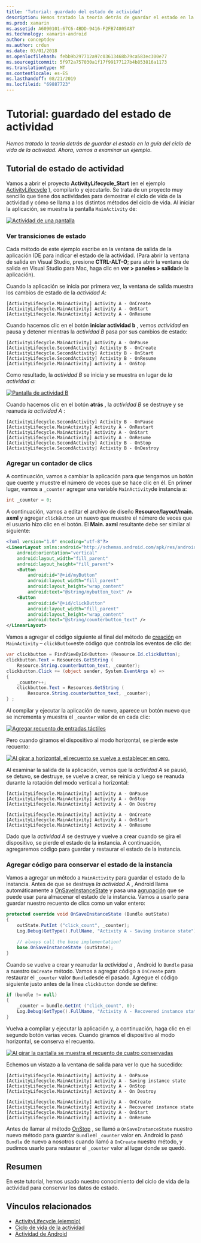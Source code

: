 ```yaml
---
title: 'Tutorial: guardado del estado de actividad'
description: Hemos tratado la teoría detrás de guardar el estado en la guía del ciclo de vida de la actividad. Ahora, vamos a examinar un ejemplo.
ms.prod: xamarin
ms.assetid: A6090101-67C6-4BDD-9416-F2FB74805A87
ms.technology: xamarin-android
author: conceptdev
ms.author: crdun
ms.date: 03/01/2018
ms.openlocfilehash: febb9b297712a97c03613468b79ca583ec300e77
ms.sourcegitcommit: 5f972a757030a1f17f99177127b4b853816a1173
ms.translationtype: MT
ms.contentlocale: es-ES
ms.lasthandoff: 08/21/2019
ms.locfileid: "69887723"
---
```

# <a name="walkthrough---saving-the-activity-state"></a>Tutorial: guardado del estado de actividad

_Hemos tratado la teoría detrás de guardar el estado en la guía del ciclo de vida de la actividad. Ahora, vamos a examinar un ejemplo._

## <a name="activity-state-walkthrough"></a>Tutorial de estado de actividad

Vamos a abrir el proyecto **ActivityLifecycle_Start** (en el ejemplo [ActivityLifecycle](https://docs.microsoft.com/samples/xamarin/monodroid-samples/activitylifecycle) ), compilarlo y ejecutarlo. Se trata de un proyecto muy sencillo que tiene dos actividades para demostrar el ciclo de vida de la actividad y cómo se llama a los distintos métodos del ciclo de vida. Al iniciar la aplicación, se muestra la pantalla `MainActivity` de:

[![Actividad de una pantalla](saving-state-images/01-activity-a-sml.png)](saving-state-images/01-activity-a.png#lightbox)

### <a name="viewing-state-transitions"></a>Ver transiciones de estado

Cada método de este ejemplo escribe en la ventana de salida de la aplicación IDE para indicar el estado de la actividad. (Para abrir la ventana de salida en Visual Studio, presione **CTRL-ALT-O**; para abrir la ventana de salida en Visual Studio para Mac, haga clic en **ver > paneles > salida**de la aplicación).

Cuando la aplicación se inicia por primera vez, la ventana de salida muestra los cambios de estado de la *actividad A*: 

```shell
[ActivityLifecycle.MainActivity] Activity A - OnCreate
[ActivityLifecycle.MainActivity] Activity A - OnStart
[ActivityLifecycle.MainActivity] Activity A - OnResume
```

Cuando hacemos clic en el botón **iniciar actividad b** , vemos *actividad* en pausa y detener mientras la *actividad B* pasa por sus cambios de estado: 

```shell
[ActivityLifecycle.MainActivity] Activity A - OnPause
[ActivityLifecycle.SecondActivity] Activity B - OnCreate
[ActivityLifecycle.SecondActivity] Activity B - OnStart
[ActivityLifecycle.SecondActivity] Activity B - OnResume
[ActivityLifecycle.MainActivity] Activity A - OnStop
```

Como resultado, la *actividad B* se inicia y se muestra en lugar de *la actividad a*: 

[![Pantalla de actividad B](saving-state-images/02-activity-b-sml.png)](saving-state-images/02-activity-b.png#lightbox)

Cuando hacemos clic en el botón **atrás** , la *actividad B* se destruye y se reanuda *la actividad A* : 

```shell
[ActivityLifecycle.SecondActivity] Activity B - OnPause
[ActivityLifecycle.MainActivity] Activity A - OnRestart
[ActivityLifecycle.MainActivity] Activity A - OnStart
[ActivityLifecycle.MainActivity] Activity A - OnResume
[ActivityLifecycle.SecondActivity] Activity B - OnStop
[ActivityLifecycle.SecondActivity] Activity B - OnDestroy
```

### <a name="adding-a-click-counter"></a>Agregar un contador de clics

A continuación, vamos a cambiar la aplicación para que tengamos un botón que cuente y muestre el número de veces que se hace clic en él. En primer lugar, vamos a `_counter` agregar una variable `MainActivity`de instancia a:

```csharp
int _counter = 0;
```

A continuación, vamos a editar el archivo de diseño **Resource/layout/main. axml** y agregar `clickButton` un nuevo que muestre el número de veces que el usuario hizo clic en el botón. El **Main. axml** resultante debe ser similar al siguiente: 

```xml
<?xml version="1.0" encoding="utf-8"?>
<LinearLayout xmlns:android="http://schemas.android.com/apk/res/android"
    android:orientation="vertical"
    android:layout_width="fill_parent"
    android:layout_height="fill_parent">
    <Button
        android:id="@+id/myButton"
        android:layout_width="fill_parent"
        android:layout_height="wrap_content"
        android:text="@string/mybutton_text" />
    <Button
        android:id="@+id/clickButton"
        android:layout_width="fill_parent"
        android:layout_height="wrap_content"
        android:text="@string/counterbutton_text" />
</LinearLayout>
```

Vamos a agregar el código siguiente al final del método de [creación](xref:Android.App.Activity.OnCreate*) en `MainActivity` &ndash; `clickButton`este código que controla los eventos de clic de:

```csharp
var clickbutton = FindViewById<Button> (Resource.Id.clickButton);
clickbutton.Text = Resources.GetString (
    Resource.String.counterbutton_text, _counter);
clickbutton.Click += (object sender, System.EventArgs e) =>
{
    _counter++;
    clickbutton.Text = Resources.GetString (
        Resource.String.counterbutton_text, _counter);
} ;
```

Al compilar y ejecutar la aplicación de nuevo, aparece un botón nuevo que se incrementa y muestra el `_counter` valor de en cada clic:

[![Agregar recuento de entradas táctiles](saving-state-images/03-touched-sml.png)](saving-state-images/03-touched.png#lightbox)

Pero cuando giramos el dispositivo al modo horizontal, se pierde este recuento:

[![Al girar a horizontal, el recuento se vuelve a establecer en cero.](saving-state-images/05-rotate-nosave-sml.png)](saving-state-images/05-rotate-nosave.png#lightbox)

Al examinar la salida de la aplicación, vemos que la *actividad A* se pausó, se detuvo, se destruye, se vuelve a crear, se reinicia y luego se reanuda durante la rotación del modo vertical a horizontal: 

```shell
[ActivityLifecycle.MainActivity] Activity A - OnPause
[ActivityLifecycle.MainActivity] Activity A - OnStop
[ActivityLifecycle.MainActivity] Activity A - On Destroy

[ActivityLifecycle.MainActivity] Activity A - OnCreate
[ActivityLifecycle.MainActivity] Activity A - OnStart
[ActivityLifecycle.MainActivity] Activity A - OnResume
```

Dado que la *actividad A* se destruye y vuelve a crear cuando se gira el dispositivo, se pierde el estado de la instancia. A continuación, agregaremos código para guardar y restaurar el estado de la instancia.

### <a name="adding-code-to-preserve-instance-state"></a>Agregar código para conservar el estado de la instancia

Vamos a agregar un método a `MainActivity` para guardar el estado de la instancia. Antes de que se destruya *la actividad A* , Android llama automáticamente a [OnSaveInstanceState](xref:Android.App.Activity.OnSaveInstanceState*) y pasa una [agrupación](xref:Android.OS.Bundle) que se puede usar para almacenar el estado de la instancia. Vamos a usarlo para guardar nuestro recuento de clics como un valor entero:

```csharp
protected override void OnSaveInstanceState (Bundle outState)
{
    outState.PutInt ("click_count", _counter);
    Log.Debug(GetType().FullName, "Activity A - Saving instance state");

    // always call the base implementation!
    base.OnSaveInstanceState (outState);    
}
```

Cuando se vuelve a crear y reanudar la *actividad a* , Android lo `Bundle` pasa a nuestro `OnCreate` método. Vamos a agregar código a `OnCreate` para restaurar el `_counter` valor `Bundle`desde el pasado. Agregue el código siguiente justo antes de la línea `clickbutton` donde se define: 

```csharp
if (bundle != null)
{
    _counter = bundle.GetInt ("click_count", 0);
    Log.Debug(GetType().FullName, "Activity A - Recovered instance state");
}
```

Vuelva a compilar y ejecutar la aplicación y, a continuación, haga clic en el segundo botón varias veces. Cuando giramos el dispositivo al modo horizontal, se conserva el recuento.

[![Al girar la pantalla se muestra el recuento de cuatro conservadas](saving-state-images/06-rotate-save-sml.png)](saving-state-images/06-rotate-save.png#lightbox)

Echemos un vistazo a la ventana de salida para ver lo que ha sucedido:

```shell
[ActivityLifecycle.MainActivity] Activity A - OnPause
[ActivityLifecycle.MainActivity] Activity A - Saving instance state
[ActivityLifecycle.MainActivity] Activity A - OnStop
[ActivityLifecycle.MainActivity] Activity A - On Destroy

[ActivityLifecycle.MainActivity] Activity A - OnCreate
[ActivityLifecycle.MainActivity] Activity A - Recovered instance state
[ActivityLifecycle.MainActivity] Activity A - OnStart
[ActivityLifecycle.MainActivity] Activity A - OnResume
```

Antes de llamar al método [OnStop](xref:Android.App.Activity.OnStop) , se llamó a `OnSaveInstanceState` nuestro nuevo método para guardar `Bundle`el `_counter` valor en. Android lo pasó `Bundle` de nuevo a nosotros cuando llamó a `OnCreate` nuestro método, y pudimos usarlo para restaurar el `_counter` valor al lugar donde se quedó.

## <a name="summary"></a>Resumen

En este tutorial, hemos usado nuestro conocimiento del ciclo de vida de la actividad para conservar los datos de estado.

## <a name="related-links"></a>Vínculos relacionados

- [ActivityLifecycle (ejemplo)](https://docs.microsoft.com/samples/xamarin/monodroid-samples/activitylifecycle)
- [Ciclo de vida de la actividad](~/android/app-fundamentals/activity-lifecycle/index.md)
- [Actividad de Android](xref:Android.App.Activity)
